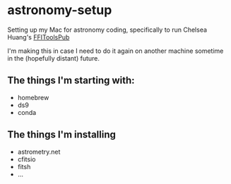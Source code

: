 # astronomy-setup
Setting up my Mac for astronomy coding, specifically to run Chelsea Huang's [FFIToolsPub](https://github.com/chelseah/FFIToolsPub)

I'm making this in case I need to do it again on another machine sometime in the (hopefully distant) future.

## The things I'm starting with:
* homebrew
* ds9
* conda

## The things I'm installing
* astrometry.net
* cfitsio
* fitsh
* ...
